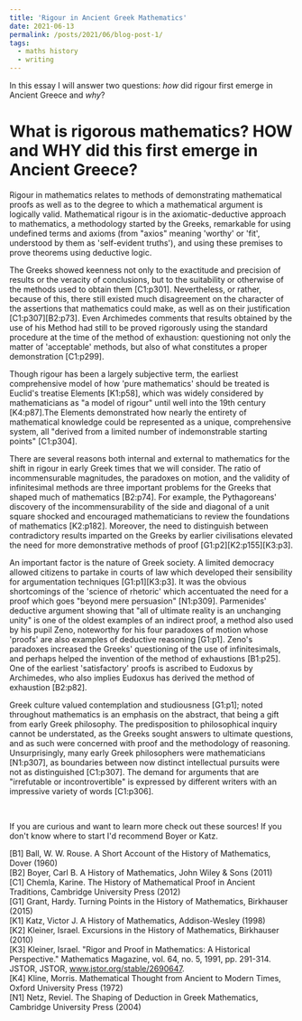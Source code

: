 ```yaml
---
title: 'Rigour in Ancient Greek Mathematics'
date: 2021-06-13
permalink: /posts/2021/06/blog-post-1/
tags:
  - maths history
  - writing
---
```


In this essay I will answer two questions: *how* did rigour first emerge in Ancient Greece and *why*? 

What is rigorous mathematics? HOW and WHY did this first emerge in Ancient Greece? 
======

Rigour in mathematics relates to methods of demonstrating mathematical proofs as well as to the degree to which a mathematical argument is logically valid. Mathematical rigour is in the axiomatic-deductive approach to mathematics, a methodology started by the Greeks, remarkable for using undefined terms and axioms (from "axios" meaning 'worthy' or 'fit', understood by them as 'self-evident truths'), and using these premises to prove theorems using deductive logic. 

The Greeks showed keenness not only to the exactitude and precision of results or the veracity of conclusions, but to the suitability or otherwise of the methods used to obtain 
them [C1:p301]. Nevertheless, or rather, because of this, there still existed much disagreement on the character of the assertions that mathematics could make, as well as on their justification [C1:p307][B2:p73]. Even Archimedes comments that results obtained by the use of his Method had still to be proved rigorously using the standard procedure at the time of the method of exhaustion: questioning not only the matter of 'acceptable' methods, but also of what constitutes a proper demonstration [C1:p299]. 

Though rigour has been a largely subjective term, the earliest comprehensive model of how 'pure mathematics' should be treated is Euclid's treatise Elements [K1:p58], which was widely considered by mathematicians as "a model of rigour" until well into the 19th century [K4:p87].The Elements demonstrated how nearly the entirety of mathematical knowledge could be represented as a unique, comprehensive system, all "derived from a limited number of indemonstrable starting points" [C1:p304]. 

There are several reasons both internal and external to mathematics for the shift in rigour in early Greek times that we will consider. The ratio of incommensurable magnitudes, the paradoxes on motion, and the validity of infinitesimal methods are three important problems for the Greeks that shaped much of mathematics [B2:p74]. For example, the Pythagoreans' discovery of the incommensurability of the side and diagonal of a unit square shocked and encouraged mathematicians to review the foundations of mathematics [K2:p182]. Moreover, the need to distinguish between contradictory results imparted on the Greeks by earlier civilisations elevated the need for more demonstrative methods of proof [G1:p2][K2:p155][K3:p3]. 

An important factor is the nature of Greek society. A limited democracy allowed citizens to partake in courts of law which developed their sensibility for argumentation 
techniques [G1:p1][K3:p3]. It was the obvious shortcomings of the 'science of rhetoric' which accentuated the need for a proof which goes "beyond mere persuasion" 
[N1:p309]. Parmenides' deductive argument showing that "all of ultimate reality is an unchanging unity" is one of the oldest examples of an indirect proof, a method also used 
by his pupil Zeno, noteworthy for his four paradoxes of motion whose 'proofs' are also examples of deductive reasoning [G1:p1]. Zeno's paradoxes increased the Greeks' 
questioning of the use of infinitesimals, and perhaps helped the invention of the method of exhaustions [B1:p25]. One of the earliest 'satisfactory' proofs is ascribed to Eudoxus by Archimedes, who also implies Eudoxus has derived the method of exhaustion [B2:p82]. 

Greek culture valued contemplation and studiousness [G1:p1]; noted throughout mathematics is an emphasis on the abstract, that being a gift from early Greek philosophy. The predisposition to philosophical inquiry cannot be understated, as the Greeks sought answers to ultimate questions, and as such were concerned with proof and the methodology of reasoning. Unsurprisingly, many early Greek philosophers were mathematicians [N1:p307], as boundaries between now distinct intellectual pursuits were not as distinguished [C1:p307]. The demand for arguments that are "irrefutable or incontrovertible" is expressed by different writers with an impressive variety of words [C1:p306]. 


<br>

If you are curious and want to learn more check out these sources! If you don't know where to start I'd recommend Boyer or Katz. <br>

[B1] Ball, W. W. Rouse. A Short Account of the History of Mathematics, Dover (1960) <br>
[B2] Boyer, Carl B. A History of Mathematics, John Wiley & Sons (2011) <br>
[C1] Chemla, Karine. The History of Mathematical Proof in Ancient Traditions, Cambridge University Press (2012) <br>
[G1] Grant, Hardy. Turning Points in the History of Mathematics, Birkhauser (2015) <br>
[K1] Katz, Victor J. A History of Mathematics, Addison-Wesley (1998) <br>
[K2] Kleiner, Israel. Excursions in the History of Mathematics, Birkhauser (2010) <br>
[K3] Kleiner, Israel. "Rigor and Proof in Mathematics: A Historical Perspective." Mathematics Magazine, vol. 64, no. 5, 1991, pp. 291-314. JSTOR, JSTOR, www.jstor.org/stable/2690647. <br>
[K4] Kline, Morris. Mathematical Thought from Ancient to Modern Times, Oxford University Press (1972) <br>
[N1] Netz, Reviel. The Shaping of Deduction in Greek Mathematics, Cambridge University Press (2004) <br>


